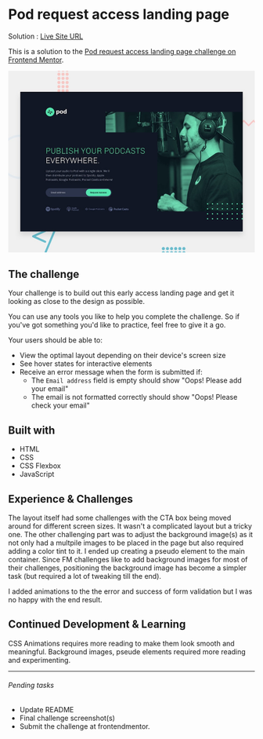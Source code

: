 # Pod request access landing page

Solution : [Live Site URL](https://frontend-mentor-challenges-ecru.vercel.app/pod-request-access-landing-page/)


This is a solution to the [Pod request access landing page challenge on Frontend Mentor](https://www.frontendmentor.io/challenges/pod-request-access-landing-page-eyTmdkLSG).

![Design preview for the Pod request access landing page coding challenge](./preview.jpg)

## The challenge

Your challenge is to build out this early access landing page and get it looking as close to the design as possible.

You can use any tools you like to help you complete the challenge. So if you've got something you'd like to practice, feel free to give it a go.

Your users should be able to:

- View the optimal layout depending on their device's screen size
- See hover states for interactive elements
- Receive an error message when the form is submitted if:
  - The `Email address` field is empty should show "Oops! Please add your email"
  - The email is not formatted correctly should show "Oops! Please check your email"

## Built with
- HTML
- CSS
- CSS Flexbox
- JavaScript

## Experience & Challenges

The layout itself had some challenges with the CTA box being moved around for different screen sizes. It wasn't a complicated layout but a tricky one.
The other challenging part was to adjust the background image(s) as it not only had a multpile images to be placed in the page but also required adding a color tint to it. I ended up creating a pseudo element to the main container. 
Since FM challenges like to add background images for most of their challenges, positioning the background image has become a simpler task (but required a lot of tweaking till the end). 

I added animations to the the error and success of form validation but I was no happy with the end result.

## Continued Development & Learning

CSS Animations requires more reading to make them  look smooth and meaningful.
Background images, pseude elements required more reading and experimenting. 

---

###### Pending tasks

- Update README
- Final challenge screenshot(s)
- Submit the challenge at frontendmentor.